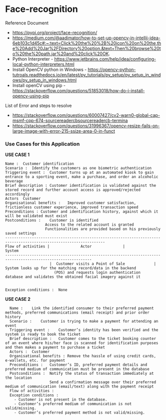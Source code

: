 # Face-recognition

Reference Document
  * https://pypi.org/project/face-recognition/
  * https://medium.com/@aadimator/how-to-set-up-opencv-in-intellij-idea-6eb103c1d45c#:~:text=Click%20the%20%2B%20icon%20on%20the,the%20Add%20Jar%2FDirectory%20option.&text=Then%20browse%20to%20the%20path,jar%20and%20click%20OK.
  * Python Interpreter - https://www.jetbrains.com/help/idea/configuring-local-python-interpreters.html
  * Install OpenCV python in Windows - https://opencv-python-tutroals.readthedocs.io/en/latest/py_tutorials/py_setup/py_setup_in_windows/py_setup_in_windows.html
  * Install openCV using pip - https://stackoverflow.com/questions/51853018/how-do-i-install-opencv-using-pip
 
 
 List of Error and steps to resolve
  * https://stackoverflow.com/questions/60007427/cv2-warn0-global-cap-msmf-cpp-674-sourcereadercbsourcereadercb-termina
  * https://stackoverflow.com/questions/31996367/opencv-resize-fails-on-large-image-with-error-215-ssize-area-0-in-funct


### Use Cases for this Application


**USE CASE 1**
```
Name :	Customer identification
Scenario :	Identify the customers as one biometric authentication
Triggering event : 	Customer turns up at an automated kiosk to gain entrance to a sporting event, make a purchase, and order an alcoholic beverage
Brief description :	Customer identification is validated against the stored record and further account access is approved/rejected accordingly
Actors	Customer
Organisational benefits :	Improved customer satisfaction, frictionless customer experience, improved transaction speed
Preconditions :	Customer and identification history, against which it will be validated must exist
Postconditions :	Customer is identified
                  Access to the related account is granted
                  Functionalities are provided based on his previously saved settings
-------------------------------------------------------------------------------------------------------------------
Flow of activities |	          Actor              |                   	                  System
-------------------------------------------------------------------------------------------------------------
                    |  Customer visits a Point of Sale             |      System looks up for the matching record/data in the backend
                      (POS) and requests login authentication           database and validates the obtained facial imagery against it
                       

Exception conditions : 	None
```

**USE CASE 2**
```
  Name :	Link the identified consumer to their preferred payment methods, preferred communications (email receipt) and prior order history
  Scenario :	Customer is trying to make a payment for attending an event
  Triggering event :	Customer’s identity has been verified and the system is ready to book the ticket
  Brief description :	Customer comes to the ticket booking counter of an event where his/her face is scanned for identification purposes and then makes a payment to purchase a ticket
  Actors :	Customer
  Organisational benefits :	Remove the hassle of using credit cards, e-wallets, etc. for payment
  Preconditions :	Customer’s ID, preferred payment details and preferred medium of communication must be present in the database
  Postconditions :	Notify the status of transaction immediately at the location
                    Send a confirmation message over their preferred medium of communication (email/text) along with the payment receipt
  Flow of activities : 	 
  Exception conditions :	
    - Customer is not present in the database.
    - Customer’s preferred medium of communication is not valid/missing.
    - Customer’s preferred payment method is not valid/missing.
```
